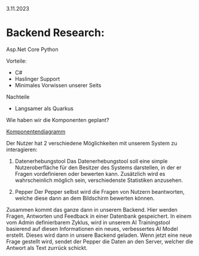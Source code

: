 3.11.2023

# Backend Research:
Asp.Net Core
Python

Vorteile:
- C#
- Haslinger Support
- Minimales Vorwissen unserer Seits

Nachteile
- Langsamer als Quarkus

Wie haben wir die Komponenten geplant?

[Komponentendiagramm](./componentDiagram.puml)

Der Nutzer hat 2 verschiedene Möglichkeiten mit unserem System zu
interagieren:

1. Datenerhebungstool
Das Datenerhebungstool soll eine simple Nutzeroberfläche für den Besitzer des Systems darstellen, in der er Fragen vordefinieren oder
bewerten kann. Zusätzlich wird es wahrscheinlich möglich sein, verschiedenste Statistiken anzusehen.

1. Pepper
Der Pepper selbst wird die Fragen von Nutzern beantworten, welche
diese dann an dem Bildschirm bewerten können.

Zusammen kommt das ganze dann in unserem Backend. Hier werden Fragen, Antworten und Feedback in einer Datenbank gespeichert. In einem vom Admin definierbarem Zyklus, wird in unserem AI Trainingstool basierend auf diesen Informationen ein neues, verbessertes AI Model erstellt. Dieses wird dann in unsere Backend geladen. Wenn jetzt eine neue Frage gestellt wird, sendet der Pepper die Daten an den Server, welcher die Antwort als Text zurrück schickt. 